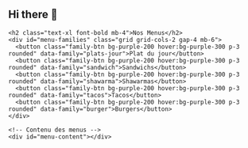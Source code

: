 ## Hi there 👋

<!--
**Mamie-yummies/Mamie-yummies** is a ✨ _special_ ✨ repository because its `README.md` (this file) appears on your GitHub profile.

Here are some ideas to get you started:

- 🔭 I’m currently working on ...
- 🌱 I’m currently learning ...
- 👯 I’m looking to collaborate on ...
- 🤔 I’m looking for help with ...
- 💬 Ask me about ...
- 📫 How to reach me: ...
- 😄 Pronouns: ...
- ⚡ Fun fact: ..
<!DOCTYPE html>
<html lang="fr">
<head>
  <meta charset="UTF-8">
  <meta name="viewport" content="width=device-width, initial-scale=1.0">
  <title>Menu Yummies</title>
  <link rel="icon" href="logo.png" type="image/png">
  <script src="https://cdn.tailwindcss.com"></script>
</head>
<body class="bg-white text-gray-800 font-sans">

  <header class="bg-purple-700 text-white p-4 flex items-center">
    <img src="logo.png" alt="Logo" class="h-12 mr-4">
    <h1 class="text-2xl font-bold">Cherry's Yummies</h1>
  </header>

  <main class="p-4 max-w-3xl mx-auto">

    <!-- Familles -->
    <h2 class="text-xl font-bold mb-4">Nos Menus</h2>
    <div id="menu-families" class="grid grid-cols-2 gap-4 mb-6">
      <button class="family-btn bg-purple-200 hover:bg-purple-300 p-3 rounded" data-family="plats-jour">Plat du jour</button>
      <button class="family-btn bg-purple-200 hover:bg-purple-300 p-3 rounded" data-family="sandwich">Sandwichs</button>
      <button class="family-btn bg-purple-200 hover:bg-purple-300 p-3 rounded" data-family="shawarma">Shawarmas</button>
      <button class="family-btn bg-purple-200 hover:bg-purple-300 p-3 rounded" data-family="tacos">Tacos</button>
      <button class="family-btn bg-purple-200 hover:bg-purple-300 p-3 rounded" data-family="burger">Burgers</button>
    </div>

    <!-- Contenu des menus -->
    <div id="menu-content"></div>

  </main>

<script>
const menuData = {
  "plats-jour": {
    "Lundi": [
      {name: "Yassa poulet", price: 3000},
      {name: "Fakoye", price: 3000}
    ],
    "Mardi": [
      {name: "Maffé", price: 3000},
      {name: "Thiep poisson ou poulet", price: 3000}
    ],
    "Mercredi": [
      {name: "Saga saga", price: 3000},
      {name: "Sauce tomate", price: 3000}
    ],
    "Jeudi": [
      {name: "Woudjila", price: 3000},
      {name: "Atieké", price: 3000}
    ],
    "Vendredi": [
      {name: "Tôt", price: 3000},
      {name: "Tiep poisson ou poulet", price: 3000}
    ]
  },
  "sandwich": [
    {name: "Sandwich viande haché", price: 1000},
    {name: "Sandwich poulet", price: 2000},
    {name: "Sandwich Thon", price: 2000},
    {name: "Sandwich foie", price: 2000},
    {name: "Sandwich rognon", price: 2000},
    {name: "Sandwich Steak", price: 1500}
  ],
  "shawarma": [
    {name: "Shawarma poulet", price: 2500},
    {name: "Shawarma BŒUF", price: 2000}
  ],
  "tacos": [
    {name: "Tacos viande", price: 2500},
    {name: "Le régal", price: 3500},
    {name: "Tacos yummies", price: 4500}
  ],
  "burger": [
    {name: "Burger smile", price: 3000},
    {name: "Burger chicken Masala", price: 3000},
    {name: "Burger yummies", price: 4000}
  ]
};

const menuContent = document.getElementById('menu-content');

function showFamily(family) {
  menuContent.innerHTML = ''; // clear previous content
  if(family === "plats-jour") {
    // Affiche les jours
    Object.keys(menuData[family]).forEach(day => {
      const dayBtn = document.createElement('button');
      dayBtn.textContent = day;
      dayBtn.className = "bg-purple-100 hover:bg-purple-200 p-2 m-1 rounded";
      dayBtn.onclick = () => showPlatsDuJour(day);
      menuContent.appendChild(dayBtn);
    });
  } else {
    menuData[family].forEach(item => {
      menuContent.appendChild(createPlatElement(item));
    });
  }
}

function showPlatsDuJour(day) {
  menuContent.innerHTML = `<h3 class="text-lg font-bold mb-2">${day}</h3>`;
  menuData['plats-jour'][day].forEach(item => {
    menuContent.appendChild(createPlatElement(item));
  });
}

function createPlatElement(item) {
  const div = document.createElement('div');
  div.className = "border p-3 mb-2 rounded flex justify-between items-center";
  div.innerHTML = `
    <span>${item.name} - ${item.price} F CFA</span>
    <button class="bg-green-500 text-white px-3 py-1 rounded hover:bg-green-600"
      onclick="passerCommande('${item.name}', ${item.price})">Commander</button>
  `;
  return div;
}

function passerCommande(plat, price) {
  const livraison = confirm("Voulez-vous que la commande soit livrée ? Cliquez 'Annuler' si vous souhaitez manger sur place.");
  let message = `Bonjour, je souhaite commander: ${plat} pour ${price} F CFA.`;
  if(livraison){
    const location = prompt("Veuillez envoyer votre emplacement pour la livraison (adresse ou description) :");
    if(location) {
      message += ` Livraison à : ${location}`;
    }
  }
  // Ouvre WhatsApp avec le message
  const whatsappNumber = "72910000";
  const url = `https://wa.me/${whatsappNumber}?text=${encodeURIComponent(message)}`;
  window.open(url, '_blank');
}

// Event listeners
document.querySelectorAll('.family-btn').forEach(btn => {
  btn.addEventListener('click', () => showFamily(btn.dataset.family));
});
</script>

</body>
</html>
